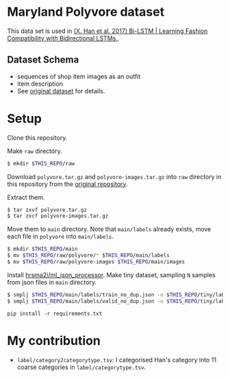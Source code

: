 # Maryland Polyvore dataset

This data set is used in [(X. Han et al. 2017) Bi-LSTM | Learning Fashion Compatibility with Bidirectional LSTMs.](https://arxiv.org/pdf/1707.05691.pdf).

## Dataset Schema

- sequences of shop item images as an outfit
- item description
- See [original dataset](https://github.com/xthan/polyvore-dataset) for details.


# Setup

Clone this repository.

Make `raw` directory.

```sh
$ mkdir $THIS_REPO/raw
```

Download `polyvore.tar.gz` and `polyvore-images.tar.gz` into `raw` directory in this repository from the [original repository](https://github.com/xthan/polyvore-dataset).

Extract them.

```sh
$ tar zxvf polyvore.tar.gz
$ tar zxcf polyvore-images.tar.gz
```

Move them to `main` directory.
Note that `main/labels` already exists,
move each file in `polyvore` into `main/labels`.

```sh
$ mkdir $THIS_REPO/main
$ mv $THIS_REPO/raw/polyvore/* $THIS_REPO/main/labels
$ mv $THIS_REPO/raw/polyvore-images $THIS_REPO/main/images
```

Install [hrsma2i/ml_json_processor](https://github.com/hrsma2i/ml_json_processor).
Make tiny dataset, sampling `N` samples from json files in `main` directory.

```sh
$ smplj $THIS_REPO/main/labels/train_no_dup.json -o $THIS_REPO/tiny/labels -n 10
$ smplj $THIS_REPO/main/labels/valid_no_dup.json -o $THIS_REPO/tiny/labels -n 10
```

`pip install -r requirements.txt`


# My contribution

- `label/category2categorytype.tsv`: I categorised Han's category into 11 coarse categories in `label/categorytype.tsv`.